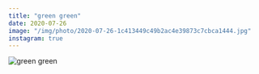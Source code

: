 ```yaml
---
title: "green green"
date: 2020-07-26
image: "/img/photo/2020-07-26-1c413449c49b2ac4e39873c7cbca1444.jpg"
instagram: true
---
```


![green green](/img/photo/2020-07-26-1c413449c49b2ac4e39873c7cbca1444.jpg)
